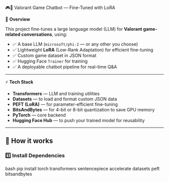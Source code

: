 🎮💬 Valorant Game Chatbot — Fine-Tuned with LoRA

📌 **Overview**

This project fine-tunes a large language model (LLM) for **Valorant game-related conversations**, using:
- ✅ A base LLM (`microsoft/phi-2` — or any other you choose)
- ✅ Lightweight **LoRA** (Low-Rank Adaptation) for efficient fine-tuning
- ✅ Custom game dataset in JSON format
- ✅ Hugging Face `Trainer` for training
- ✅ A deployable chatbot pipeline for real-time Q&A

---

⚡ **Tech Stack**

- **Transformers** — LLM and training utilities
- **Datasets** — to load and format custom JSON data
- **PEFT (LoRA)** — for parameter-efficient fine-tuning
- **BitsAndBytes** — for 4-bit or 8-bit quantization to save GPU memory
- **PyTorch** — core backend
- **Hugging Face Hub** — to push your trained model for reusability

---

## 🚀 **How it works**

### 1️⃣ **Install Dependencies**

bash
pip install torch transformers sentencepiece accelerate datasets peft bitsandbytes
